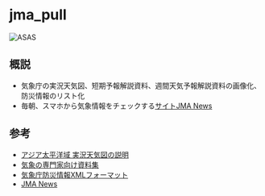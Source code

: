 # jma_pull

![ASAS](https://tenki.cf/jma/latest/ASAS.png?latest)


## 概説
- 気象庁の実況天気図、短期予報解説資料、週間天気予報解説資料の画像化、防災情報のリスト化
- 毎朝、スマホから気象情報をチェックする[サイトJMA News](https://tenki.cf/jma/)


## 参考
- [アジア太平洋域 実況天気図の説明](https://www.jma.go.jp/jma/kishou/know/kurashi/ASAS_kaisetu.html)
- [気象の専門家向け資料集](https://www.jma.go.jp/jma/kishou/know/expert/index.html)
- [気象庁防災情報XMLフォーマット](https://xml.kishou.go.jp/)
- [JMA News](https://tenki.cf/jma/)
